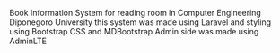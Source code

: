 Book Information System for reading room in Computer Engineering Diponegoro University
this system was made using Laravel and styling using Bootstrap CSS and MDBootstrap
Admin side was made using AdminLTE 
